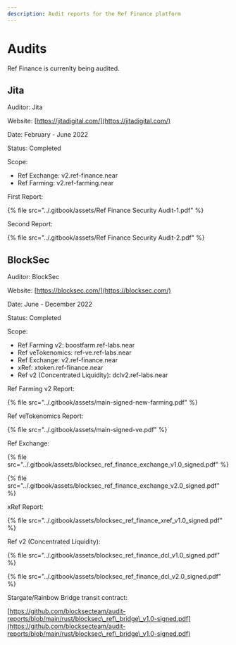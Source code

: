 ```yaml
---
description: Audit reports for the Ref Finance platform
---
```


# Audits

Ref Finance is currenlty being audited.

## Jita

Auditor: Jita

Website: [https://jitadigital.com/](https://jitadigital.com/)

Date: February - June 2022

Status: Completed

Scope:

* Ref Exchange: v2.ref-finance.near
* Ref Farming: v2.ref-farming.near

First Report:

{% file src="../.gitbook/assets/Ref Finance Security Audit-1.pdf" %}

Second Report:

{% file src="../.gitbook/assets/Ref Finance Security Audit-2.pdf" %}

## BlockSec

Auditor: BlockSec

Website: [https://blocksec.com/](https://blocksec.com/)

Date: June - December 2022

Status: Completed

Scope:

* Ref Farming v2: boostfarm.ref-labs.near
* Ref veTokenomics: ref-ve.ref-labs.near
* Ref Exchange: v2.ref-finance.near
* xRef: xtoken.ref-finance.near
* Ref v2 (Concentrated Liquidity): dclv2.ref-labs.near

Ref Farming v2 Report:

{% file src="../.gitbook/assets/main-signed-new-farming.pdf" %}

Ref veTokenomics Report:

{% file src="../.gitbook/assets/main-signed-ve.pdf" %}

Ref Exchange:

{% file src="../.gitbook/assets/blocksec_ref_finance_exchange_v1.0_signed.pdf" %}

{% file src="../.gitbook/assets/blocksec_ref_finance_exchange_v2.0_signed.pdf" %}

xRef Report:

{% file src="../.gitbook/assets/blocksec_ref_finance_xref_v1.0_signed.pdf" %}

Ref v2 (Concentrated Liquidity):

{% file src="../.gitbook/assets/blocksec_ref_finance_dcl_v1.0_signed.pdf" %}

{% file src="../.gitbook/assets/blocksec_ref_finance_dcl_v2.0_signed.pdf" %}

Stargate/Rainbow Bridge transit contract:

[https://github.com/blocksecteam/audit-reports/blob/main/rust/blocksec\_ref\_bridge\_v1.0-signed.pdf](https://github.com/blocksecteam/audit-reports/blob/main/rust/blocksec\_ref\_bridge\_v1.0-signed.pdf)
